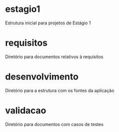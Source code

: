 estagio1
========

Estrutura inicial para projetos de Estágio 1



requisitos
========
Diretório para documentos relativos à requisitos

desenvolvimento
========
Diretório para a estrutura com os fontes da aplicação

validacao
========
Diretório para documentos com casos de testes
